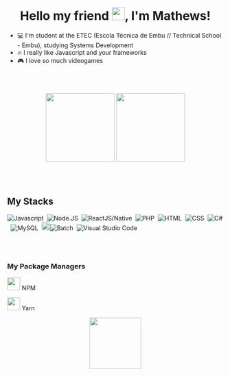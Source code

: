 <!---======================================================================= This is the title ============================================================--->
<h1 align="center"> Hello my friend <img src="https://raw.githubusercontent.com/kaueMarques/kaueMarques/master/hi.gif" width="30px">, I'm Mathews!</h1>

- 💻 I'm student at the ETEC (Escola Técnica de Embu // Technical School - Embu), studying Systems Development
- 🔥 I really like Javascript and your frameworks
- 🎮 I love so much videogames
<!---======================================================================================================================================================--->
<br><br>

<!---======================================================================= Github Stats =================================================================--->
<div>
  <div align="center">
    <img height="160em" src="https://github-readme-stats.vercel.app/api?username=MathewsSmicaluk&show_icons=true&theme=github_dark" style="max-width:100%;"> <img height="160em" src="https://github-readme-stats.vercel.app/api/top-langs/?username=MathewsSmicaluk&layout=compact&theme=github_dark" style="max-width:100%;">
    
</div>
<!---======================================================================================================================================================--->

<br><br>
<!---============================================================= My Stacks - Languages and IDE ==========================================================--->
  
<h2> My Stacks </h2>

![Javascript](https://img.shields.io/badge/-Javascript-05122A?style=flat&logo=javascript)&nbsp;
![Node.JS](https://img.shields.io/badge/-Node.JS-05122A?style=flat&logo=node.js)&nbsp;
![ReactJS/Native](https://img.shields.io/badge/-React-05122A?style=flat&logo=react)&nbsp;
![PHP](https://img.shields.io/badge/-PHP-05122A?style=flat&logo=php)&nbsp;
![HTML](https://img.shields.io/badge/-HTML-05122A?style=flat&logo=html5)&nbsp;
![CSS](https://img.shields.io/badge/-CSS-05122A?style=flat&logo=css3)&nbsp;
![C#](https://img.shields.io/badge/-CSharp-05122A?style=flat&logo=c#)&nbsp;
![MySQL](https://img.shields.io/badge/-MySQL-05122A?style=flat&logo=mysql)&nbsp;
<img width="20px" src="https://user-images.githubusercontent.com/86135150/156274074-58fc63ae-5563-4999-9f1f-0e1437888dbd.png">![Batch](https://img.shields.io/badge/-Batchfile-05122A)&nbsp;
![Visual Studio Code](https://img.shields.io/badge/-Visual%20Studio%20Code-05122A?style=flat&logo=visualstudiocode&logoColor=007ACC)&nbsp;
  
<!---======================================================================================================================================================--->

<br><br>

<h3>My Package Managers</h3>

<img src="https://github.com/get-icon/geticon/raw/master/icons/npm.svg" width="30px" heigth="30px"> NPM

<img src="https://github.com/get-icon/geticon/raw/master/icons/yarn.svg" width="30px" heigth="30px"> Yarn

  <div align="center">
<img src="https://c.tenor.com/7h-8OYbg-MUAAAAC/ps4-games.gif" width="120px" height="120px">
  </div>
